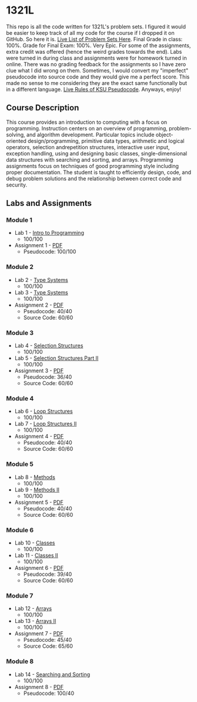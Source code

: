 # 1321L
This repo is all the code written for 1321L's problem sets. I figured it would be easier to keep track of all my code for the course if I dropped it on GitHub. So here it is. [Live List of Problem Sets Here](https://ccse.kennesaw.edu/fye/1321_labs_assignments.php). Final Grade in class: 100%. Grade for Final Exam: 100%. Very Epic. For some of the assignments, extra credit was offered (hence the weird grades towards the end). Labs were turned in during class and assignments were for homework turned in online. There was no grading feedback for the assignments so I have zero clue what I did wrong on them. Sometimes, I would convert my "imperfect" pseudocode into source code and they would give me a perfect score. This made no sense to me considering they are the exact same functionally but in a different language. [Live Rules of KSU Pseudocode](https://ccse.kennesaw.edu/fye/pseudocode/pseudocodeguide.php). Anyways, enjoy!
## Course Description
This course provides an introduction to computing with a focus on programming. Instruction centers on an overview of programming, problem-solving, and algorithm development. Particular topics include object-oriented design/programming, primitive data types, arithmetic and logical operators, selection andrepetition structures, interactive user input, exception handling, using and designing basic classes, single-dimensional data structures with searching and sorting, and arrays. Programming assignments focus on techniques of good programming style including proper documentation. The student is taught to efficiently design, code, and debug problem solutions and the relationship between correct code and security.
## Labs and Assignments
### Module 1
* Lab 1 - [Intro to Programming](/Module%201/Lab%201/M1%20-%20L1%20-%20Intro%20to%20CS.docs) 
  - 100/100
* Assignment 1 - [PDF](/Module%201/Assignment%201/M1%20-%20A1%20-%20Pseudocode%20-%20FA19.pdf)
  - Pseudocode: 100/100
### Module 2
* Lab 2 - [Type Systems](/Module%202/Lab%202/M2%20-%20L2%20-%20TypeSystems%20-%20Version%203.0.docx)
  - 100/100
* Lab 3 - [Type Systems](/Module%202/Lab%203/M2%20-%20L3%20-%20TypeSystems%20-%20Version%202.0.doc)
  - 100/100
* Assignment 2 - [PDF](/Module%202/Assignment%202/M2%20-%20A2%20-%20TypeSystems%20-%20v3.pdf)
  - Pseudocode: 40/40
  - Source Code: 60/60
### Module 3
* Lab 4 - [Selection Structures](/Module%203/Lab%204/M3%20-%20L4%20-%20Selection%20Structures.docx)
  - 100/100
* Lab 5 - [Selection Structures Part II](/Module%203/Lab%205/M3%20-%20L5%20-%20Selection%20Structures%20-%20Corrected.doc)
  - 100/100
* Assignment 3 - [PDF](/Module%203/Assignment%203/M3%20-%20A3%20-%20Selection%20Structures%20v3_.pdf)
  - Pseudocode: 36/40
  - Source Code: 60/60
### Module 4
* Lab 6 - [Loop Structures](/Module%204/Lab%206/M4%20-%20L6%20-%20Loop%20Structures.doc)
  - 100/100
* Lab 7 - [Loop Structures II](/Module%204/Lab%207/M4%20-%20L7%20-%20Loop%20Structures.doc)
  - 100/100
* Assignment 4 - [PDF](/Module%204/Assignment%204/M4%20-%20A4%20-%20Loops_FA19.pdf)
  - Pseudocode: 40/40
  - Source Code: 60/60
### Module 5
* Lab 8 - [Methods](/Module%205/Lab%208/M5%20-%20L8%20-%20Methods%20Version%201.1.doc)
  - 100/100
* Lab 9 - [Methods II](/Module%205/Lab%209/M5%20-%20L9%20-%20Methods%20Version%202.1.doc)
  - 100/100
* Assignment 5 - [PDF](/Module%205/Assignment%205/M5%20-%20A5%20-%20Methods%20Version%203.0.pdf)
  - Pseudocode: 40/40
  - Source Code: 60/60
### Module 6
* Lab 10 - [Classes](/Module%206/Lab%2010/M6%20-%20L10%20-%20Classes%20-%20Version%204.0.docx)
  - 100/100
* Lab 11 - [Classes II](/Module%206/Lab%2011/M6%20-%20L11%20-%20Classes%20-%20Version%203.0.docx)
  - 100/100
* Assignment 6 - [PDF](/Module%206/Assignment%206/M6%20-%20A6%20-%20Classes%20v3.pdf)
  - Pseudocode: 39/40
  - Source Code: 60/60
### Module 7
* Lab 12 - [Arrays](/Module%207/Lab%2012/M7%20-%20L12%20-%20Arrays.doc)
  - 100/100
* Lab 13 - [Arrays II](/Module%207/Lab%2013/M7%20-%20L13%20-%20Arrays.doc)
  - 100/100
* Assignment 7 - [PDF](/Module%207/Assignment%207/M7%20-%20A7%20-%20Arrays_v4.pdf)
  - Pseudocode: 45/40
  - Source Code: 65/60
### Module 8 
* Lab 14 - [Searching and Sorting](/Module%208/Lab%2014/M8%20-%20L14%20-%20Search-Sort.doc)
  - 100/100
* Assignment 8 - [PDF](/Module%208/Assignment%208/M8-%20A8%20-%20Search-Sort_v2.pdf)
  - Pseudocode: 100/40